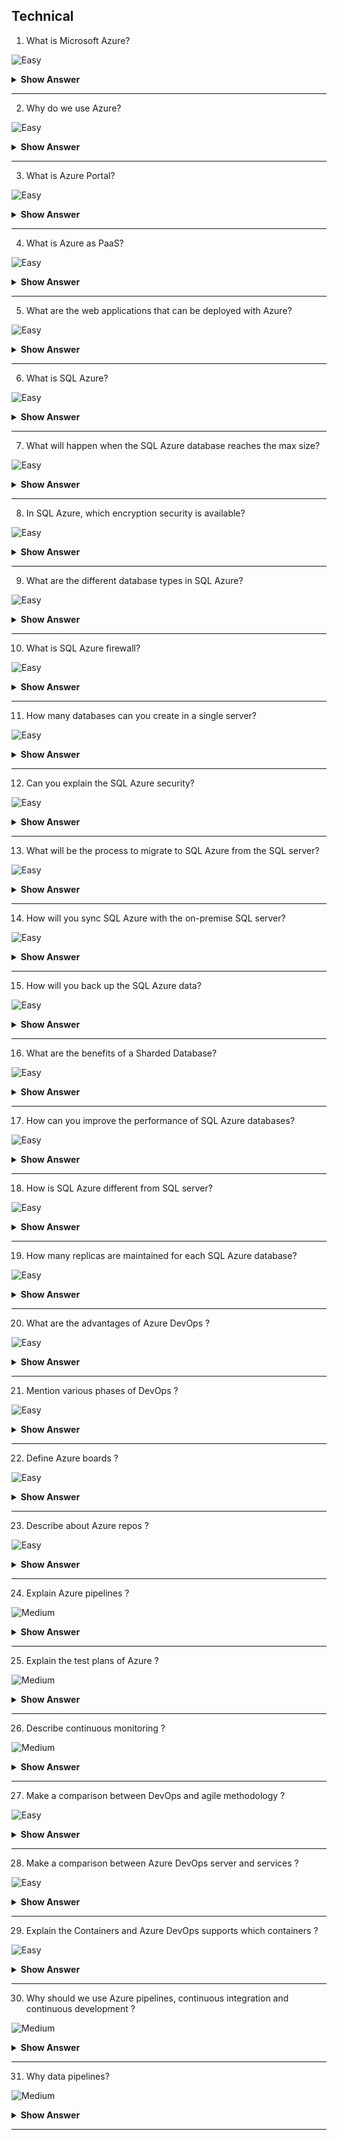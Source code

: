 ## Technical

1.  What is Microsoft Azure?

![Easy](https://github.com/revaturelabs/interviewquestions/blob/dev/InterviewSpecificQuestions/ComplexityTags/simple%20(2).svg)

<details> <summary> <b> Show Answer </b> </summary>

<blockquote> 

Azure is a cloud platform designed to simplify the process of building modern applications. Whether you choose to host your applications entirely in Azure or extend your on-premises applications with Azure services, Azure helps you create applications that are scalable, reliable, and maintainable.

Azure supports the most popular programming languages in use today, including Python, JavaScript, Java, .NET and Go. With a comprehensive SDK library and extensive support in tools you already use like VS Code, Visual Studio, IntelliJ, and Eclipse, Azure is designed to take advantage of skills you already have and make you productive right away.

</blockquote>

</details>

---

2. Why do we use Azure?

![Easy](https://github.com/revaturelabs/interviewquestions/blob/dev/InterviewSpecificQuestions/ComplexityTags/simple%20(2).svg)

<details> <summary> <b> Show Answer </b> </summary>

<blockquote> 

There are many reasons and benefits to choosing Azure. All solutions are in one place. 

- **Application development**: You can create any web application in Azure.
- **Testing**: After developing an application successfully on the platform, you can test it.
- **Application hosting**: Once the testing is done, Azure can help you host the application.
- **Create virtual machines**: You can create virtual machines in any configuration you want with the help of Azure. 
- **Integrate and sync features**: Azure lets you integrate and sync virtual devices and directories. 
- **Collect and store metrics**: Azure lets you collect and store metrics, which can help you find what works. 
- **Virtual hard drives**: These are extensions of the virtual machines; they provide a huge amount of data storage.

</blockquote>

</details>

---

3. What is Azure Portal?

![Easy](https://github.com/revaturelabs/interviewquestions/blob/dev/InterviewSpecificQuestions/ComplexityTags/simple%20(2).svg)

<details> <summary> <b> Show Answer </b> </summary>

<blockquote> 

The Azure portal is a web-based, unified console that provides an alternative to command-line tools. With the Azure portal, you can manage your Azure subscription using a graphical user interface. You can build, manage, and monitor everything from simple web apps to complex cloud deployments in the portal.

The Azure portal is designed for resiliency and continuous availability. It has a presence in every Azure datacenter. This configuration makes the Azure portal resilient to individual datacenter failures and avoids network slow-downs by being close to users. The Azure portal updates continuously and requires no downtime for maintenance activities.

</blockquote>

</details>

---

4. What is Azure as PaaS?

![Easy](https://github.com/revaturelabs/interviewquestions/blob/dev/InterviewSpecificQuestions/ComplexityTags/simple%20(2).svg)

<details> <summary> <b> Show Answer </b> </summary>

<blockquote> 

Microsoft Azure PaaS is a deployment and development environment that delivers simple cloud-based apps to complex, cloud-enabled applications. Harnessing the power of Azure PaaS allows you to maximize productivity and security for your workforce. From DevOps to IoT to AI, Azure offers an array of trusted elements that can help facilitate building your cloud-enabled services or custom apps. The possibilities really are endless, as Azure is meant to fulfill many needs from just one platform.

</blockquote>

</details>

---

5. What are the web applications that can be deployed with Azure?

![Easy](https://github.com/revaturelabs/interviewquestions/blob/dev/InterviewSpecificQuestions/ComplexityTags/simple%20(2).svg)

<details> <summary> <b> Show Answer </b> </summary>

<blockquote> 

Different web applications like .Net, PHP, WCF, Java, etc. are supported in Azure. Multiple languages are supported in Azure.

</blockquote>

</details>

---

6. What is SQL Azure?

![Easy](https://github.com/revaturelabs/interviewquestions/blob/dev/InterviewSpecificQuestions/ComplexityTags/simple%20(2).svg)

<details> <summary> <b> Show Answer </b> </summary>

<blockquote> 

Azure SQL is a family of managed, secure, and intelligent products that use the SQL Server database engine in the Azure cloud.

`Azure SQL Database`: Support modern cloud applications on an intelligent, managed database service, that includes serverless compute.
`Azure SQL Managed Instance`: Modernize your existing SQL Server applications at scale with an intelligent fully managed instance as a service, with almost 100% feature parity with the SQL Server database engine. Best for most migrations to the cloud.
`SQL Server on Azure VMs`: Lift-and-shift your SQL Server workloads with ease and maintain 100% SQL Server compatibility and operating system-level access.

</blockquote>

</details>

---

7.  What will happen when the SQL Azure database reaches the max size?

![Easy](https://github.com/revaturelabs/interviewquestions/blob/dev/InterviewSpecificQuestions/ComplexityTags/simple%20(2).svg)

<details> <summary> <b> Show Answer </b> </summary>

<blockquote> 

If the SQL Azure database will reach the max size, data read or fetch operations will still work on it but create, insert, or update operations will stop with it. You can choose to drop, delete, or truncate the data in this condition.

</blockquote>

</details>

---

8. In SQL Azure, which encryption security is available?

![Easy](https://github.com/revaturelabs/interviewquestions/blob/dev/InterviewSpecificQuestions/ComplexityTags/simple%20(2).svg)

<details> <summary> <b> Show Answer </b> </summary>

<blockquote> 

In SQL Azure, SSL connections are only supported.

`SET encryption = TRUE`

</blockquote>

</details>

---

9. What are the different database types in SQL Azure?

![Easy](https://github.com/revaturelabs/interviewquestions/blob/dev/InterviewSpecificQuestions/ComplexityTags/simple%20(2).svg)

<details> <summary> <b> Show Answer </b> </summary>

<blockquote> 

Microsoft Azure provides three different types of Azure SQL models as below,

**Standalone Database**: Standalone Database is designed for different types of applications like software-as-a-service solutions, and cloud-based applications that use a single database to store data needed.

**Managed Instance**: This model is targeted for migration activities from On-premises to the cloud environment.
Elastic pool: This model helps to reduce costs by sharing the same resources with a group of standalone databases.

</blockquote>

</details>

---

10. What is SQL Azure firewall?

![Easy](https://github.com/revaturelabs/interviewquestions/blob/dev/InterviewSpecificQuestions/ComplexityTags/simple%20(2).svg)

<details> <summary> <b> Show Answer </b> </summary>

<blockquote> 

Security is one of the main concerns at the present time in the IT sector. SQL Azure Firewall is used as a security mechanism that will work to block the requests based on the IP address.

</blockquote>

</details>

---

11. How many databases can you create in a single server?

![Easy](https://github.com/revaturelabs/interviewquestions/blob/dev/InterviewSpecificQuestions/ComplexityTags/simple%20(2).svg)

<details> <summary> <b> Show Answer </b> </summary>

<blockquote> 

In the single SQL Azure server, it is possible to create 150 databases that will include a master database as well.

</blockquote>

</details>

---

12. Can you explain the SQL Azure security?

![Easy](https://github.com/revaturelabs/interviewquestions/blob/dev/InterviewSpecificQuestions/ComplexityTags/simple%20(2).svg)

<details> <summary> <b> Show Answer </b> </summary>

<blockquote> 

SQL Azure services will allow you to block the request that will be based on an IP address by using the SQL Azure firewall. It will use the SQL server authentication process that will authenticate the connections. By default, SQL Azure connections are SSL encrypted.

</blockquote>

</details>

---

13. What will be the process to migrate to SQL Azure from the SQL server?

![Easy](https://github.com/revaturelabs/interviewquestions/blob/dev/InterviewSpecificQuestions/ComplexityTags/simple%20(2).svg)

<details> <summary> <b> Show Answer </b> </summary>

<blockquote> 

If we want to migrate from the SQL server to SQL Azure, we can use SSIS or BCP. For the schema migration, generate script wizard will be used and we can also use the tool named SQL Azure Migration Wizard for it.

</blockquote>

</details>

---

14. How will you sync SQL Azure with the on-premise SQL server?

![Easy](https://github.com/revaturelabs/interviewquestions/blob/dev/InterviewSpecificQuestions/ComplexityTags/simple%20(2).svg)

<details> <summary> <b> Show Answer </b> </summary>

<blockquote> 

It is possible to use No code solution named DATA SYNC to sync SQL Azure with an on-premises SQL server. It is also possible to develop custom solutions by using SYNC Framework for it.

SQL Azure allows users to run their SQL server workloads as a hosted service (PaaS). 

</blockquote>

</details>

---

15.  How will you back up the SQL Azure data?

![Easy](https://github.com/revaturelabs/interviewquestions/blob/dev/InterviewSpecificQuestions/ComplexityTags/simple%20(2).svg)

<details> <summary> <b> Show Answer </b> </summary>

<blockquote> 

Backup is important to handle the issues of hardware and 3 database replicas are used in SQL Azure for backup. For the errors based on the user level, the COPY command is used for the creation of the SQL Azure database replica. It is also possible to back up the data of SQL Azure to any local SQL server with the use of SSIS, BCP etc.

</blockquote>

</details>

---

16. What are the benefits of a Sharded Database?

![Easy](https://github.com/revaturelabs/interviewquestions/blob/dev/InterviewSpecificQuestions/ComplexityTags/simple%20(2).svg)

<details> <summary> <b> Show Answer </b> </summary>

<blockquote> 

- Allows users to take benefit of maximum resources within the cloud.
- Reduces the chances of a single point of failure.
- Reduces SQL Azure throttling and I/O bottlenecks.
- Enables users to have their own database, access other databases, and share database.
- Benefits users by offering low-cost cloud resources on-demand basis and release when done.

</blockquote>

</details>

---

17. How can you improve the performance of SQL Azure databases?

![Easy](https://github.com/revaturelabs/interviewquestions/blob/dev/InterviewSpecificQuestions/ComplexityTags/simple%20(2).svg)

<details> <summary> <b> Show Answer </b> </summary>

<blockquote> 

To improve the performance of SQL Azure databases, you can tune the database by using the information from the execution plan as well as statistics of the query. It is possible to use dynamic management views of SQL Azure for the monitoring and management of the SQL Azure database. Network latency and bandwidth also affect the performance of the SQL Azure database so it can be used to improve the performance.

</blockquote>

</details>

---

18. How is SQL Azure different from SQL server?

![Easy](https://github.com/revaturelabs/interviewquestions/blob/dev/InterviewSpecificQuestions/ComplexityTags/simple%20(2).svg)

<details> <summary> <b> Show Answer </b> </summary>

<blockquote> 

SQL Azure is a cloud-based service and so it has its own set of pros and cons when compared to SQL servers. SQL Azure service benefits include on-demand provisioning, high availability, reduced management overhead and scalability. But SQL Azure abstracts some details from the subscriber which can be good or bad which depends on the context of the need.

</blockquote>

</details>

---

19. How many replicas are maintained for each SQL Azure database?

![Easy](https://github.com/revaturelabs/interviewquestions/blob/dev/InterviewSpecificQuestions/ComplexityTags/simple%20(2).svg)

<details> <summary> <b> Show Answer </b> </summary>

<blockquote> 

For each database, three replicas are maintained for each database that one provisions. One of them is a primary replica. All read/write happens on the primary replica and other replicas are kept in sync with the primary replica. If for some reason, the primary goes down, another replica is promoted to primary. All this happens under the hood.

</blockquote>

</details>

---

20. What are the advantages of Azure DevOps ?

![Easy](https://github.com/revaturelabs/interviewquestions/blob/dev/InterviewSpecificQuestions/ComplexityTags/simple%20(2).svg)

<details> <summary> <b> Show Answer </b> </summary>

<blockquote> 

The given below are some important advantages of the Azure DevOps

- It delivers the software continuously.
- It simply solves the problems which are complex.
- It identifies the problems quickly and solves them with high speed.
- It is also used for quick features transport.
- It maintains the secured operating environment.
- It is used to develop the collaboration of the various teams.

</blockquote>

</details>

---

21.  Mention various phases of DevOps ?

![Easy](https://github.com/revaturelabs/interviewquestions/blob/dev/InterviewSpecificQuestions/ComplexityTags/simple%20(2).svg)

<details> <summary> <b> Show Answer </b> </summary>

<blockquote> 

The given below are the different phases of DevOps

**Plan**: plan is essential for any application which requires the development, preparing plan for the process of development is the best practice.

**Code**: The code of application is designed according to the needs of users.

**Build**: with the help of different codes that are generated in earlier steps, the build of the application created.

**Test**: Test plays an essential role in the development of the It application, which helps to test the application and it re-built the application when required.

**Integrate**: It is used to collaborate the various codes, which are from multiple programers.

**Deploy**: It helps for the future use by forming the environment of the cloud from the deployed codes, and it maintains continuous functioning even though the new changes take place in the website with a high traffic.

**Operate**: When it is necessary operations take place on code.

**Monitor**: For the customer needs, the performance of the application is monitored.

</blockquote>

</details>

---

22. Define Azure boards ?

![Easy](https://github.com/revaturelabs/interviewquestions/blob/dev/InterviewSpecificQuestions/ComplexityTags/simple%20(2).svg)

<details> <summary> <b> Show Answer </b> </summary>

<blockquote> 

It is a DevOps service which is used to manage the projects of software, It offers various sets of abilities like dashboards, reporting, scrum and kanban. Its essential feature contains queries, backlogs, sprints, dashboards and work items.

</blockquote>

</details>

---

23. Describe about Azure repos ?

![Easy](https://github.com/revaturelabs/interviewquestions/blob/dev/InterviewSpecificQuestions/ComplexityTags/simple%20(2).svg)

<details> <summary> <b> Show Answer </b> </summary>

<blockquote> 

- It is a system version control which is used for code management and various versions by using the lifecycle of the development. It is also used to track the changes for the code through various teams, the clear list of changes may be used for coordination between teams and collaborate the changes for future use.

- One of the essential features of it is centralized version control and distributed version control. Git is an example for distributed version control, TFVC is an example for centralized version control.

</blockquote>

</details>

---

24. Explain Azure pipelines ?

![Medium](https://github.com/revaturelabs/interviewquestions/blob/dev/InterviewSpecificQuestions/ComplexityTags/Medium%20(2).svg)

<details> <summary> <b> Show Answer </b> </summary>

<blockquote> 

It is one of the essential azure cloud services, with which we can build and test the projects code automatically. It works productively with the help of major languages and types of the project, it shares that project code with other customers also.

</blockquote>

</details>

---

25. Explain the test plans of Azure ?

![Medium](https://github.com/revaturelabs/interviewquestions/blob/dev/InterviewSpecificQuestions/ComplexityTags/Medium%20(2).svg)

<details> <summary> <b> Show Answer </b> </summary>

<blockquote> 

They are Azure DevOps services which offer solutions for test management, it offers the essential abilities, exploratory testing, customer testing, planned testing manually. It maintains an extensive browser, which offers testing exploration along with stakeholders feedback storage. The essential techniques like testing exploration and manuals are required for the product development, they are the reason for testing automation.

</blockquote>

</details>

---

26. Describe continuous monitoring ?

![Medium](https://github.com/revaturelabs/interviewquestions/blob/dev/InterviewSpecificQuestions/ComplexityTags/Medium%20(2).svg)

<details> <summary> <b> Show Answer </b> </summary>

<blockquote> 

For simultaneous development of our process, agile and devops are used by adopting and spectations. We need to monitor the constant progress and the infrastructure, with the monitoring of simultaneous infatuation, we can do process visualization to gain quick alerts in real time. With the help of data analysis we can select and the process which suits our organization. 

</blockquote>

</details>

---

27. Make a comparison between DevOps and agile methodology ?

![Easy](https://github.com/revaturelabs/interviewquestions/blob/dev/InterviewSpecificQuestions/ComplexityTags/simple%20(2).svg)

<details> <summary> <b> Show Answer </b> </summary>

<blockquote> 

**DevOps**: It is a kind of culture which helps to collaborate operation teams and the development, and makes them work simultaneously. The output of this process is continuous integration, testing, deployment, development and it scans the entire lifecycle of the software.

**Agile**: It is a type of procedure of software which concentrates small, iterative, the quick delivery of the software and the feedback from users. This process displays the problems and the gaps between developers and the users. 

</blockquote>

</details>

---

28. Make a comparison between Azure DevOps server and services ?

![Easy](https://github.com/revaturelabs/interviewquestions/blob/dev/InterviewSpecificQuestions/ComplexityTags/simple%20(2).svg)

<details> <summary> <b> Show Answer </b> </summary>

<blockquote> 

**Azure DevOps services**: It is a microsoft service of cloud, which is reliable, scalable and hosted services which are available globally.

**Azure DevOps server**: It is a kind of on premise, which is used to build the back end server of SQL. People select this option for their requirement of their day with the network, the main reason for selecting it contains the requirement of SQL servers access by using azure data and tools. 

They Both provide the same services along with particular advantages, the given below are some benefits of services.

- It easily manages the server.
- Its remote sites are used for best connectivity.
- The latest features get quick access.

</blockquote>

</details>

---

29. Explain the Containers and Azure DevOps supports which containers ?

![Easy](https://github.com/revaturelabs/interviewquestions/blob/dev/InterviewSpecificQuestions/ComplexityTags/simple%20(2).svg)

<details> <summary> <b> Show Answer </b> </summary>

<blockquote> 

Containers offer a simple software code approach which associates the dependencies, package and the configuration in a solitary project. We may increase the reply through the beginning, by which various containers run on identical mechain and share with other containers also. Containers used for the quick and well founded deployment, Azure DevOps gave support for Asp.Net, docker and the containers. 

</blockquote>

</details>

---

30. Why should we use Azure pipelines, continuous integration and continuous development ?

![Medium](https://github.com/revaturelabs/interviewquestions/blob/dev/InterviewSpecificQuestions/ComplexityTags/Medium%20(2).svg)

<details> <summary> <b> Show Answer </b> </summary>

<blockquote> 

- The execution of the azure pipelines, continuous integration and continuous development is the better way to secure the code quality. They provide a simple, secured and quick way for process automation, which helps to project build and also warrant the obtainability. 

- It offers free services for public projects and also 30 hours free service per month for private projects. The given points are some reasons for why we should use Azure DevOps pipelines, continuous integration and continuous delivery.

 - It holds up any platform.
 - The continuous deployment for different kinds of the targets.
 - Azure development integration. 
 - It helps for windows, linux machines and the mac building.
 - Github integration.
 - Working abilities through the project of open source.

</blockquote>

</details>

---

31. Why data pipelines?

![Medium](https://github.com/revaturelabs/interviewquestions/blob/dev/InterviewSpecificQuestions/ComplexityTags/Medium%20(2).svg)

<details> <summary> <b> Show Answer </b> </summary>

<blockquote> 

You can use data pipelines to:

- Ingest data from various data sources
- Process and transform the data
- Save the processed data to a staging location for others to consume


- Data pipelines in the enterprise can evolve into more complicated scenarios with multiple source systems and supporting various downstream applications.

- Data pipelines provide:

`Consistency`: Data pipelines transform data into a consistent format for users to consume.
 
`Error reduction`: Automated data pipelines eliminate human errors when manipulating data.
 
`Efficiency`: Data professionals save time spent on data processing transformation. Saving time allows then to focus on their core job function - getting the insight out of the data and helping business makes better decisions.

</blockquote>

</details>

--- 

